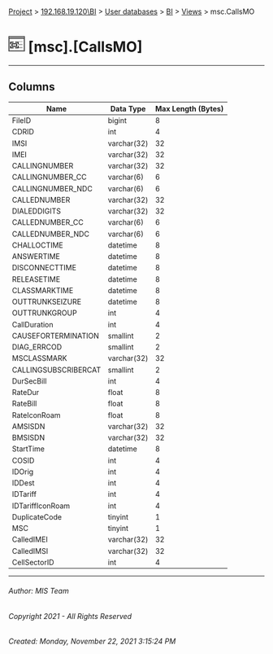 #### 

[Project](../../../../index.md) > [192.168.19.120\\BI](../../../index.md) > [User databases](../../index.md) > [BI](../index.md) > [Views](Views.md) > msc.CallsMO

# ![Views](../../../../Images/View32.png) [msc].[CallsMO]

---

## <a name="#columns"></a>Columns

| Name | Data Type | Max Length (Bytes) |
|---|---|---|
| FileID | bigint | 8 |
| CDRID | int | 4 |
| IMSI | varchar(32) | 32 |
| IMEI | varchar(32) | 32 |
| CALLINGNUMBER | varchar(32) | 32 |
| CALLINGNUMBER_CC | varchar(6) | 6 |
| CALLINGNUMBER_NDC | varchar(6) | 6 |
| CALLEDNUMBER | varchar(32) | 32 |
| DIALEDDIGITS | varchar(32) | 32 |
| CALLEDNUMBER_CC | varchar(6) | 6 |
| CALLEDNUMBER_NDC | varchar(6) | 6 |
| CHALLOCTIME | datetime | 8 |
| ANSWERTIME | datetime | 8 |
| DISCONNECTTIME | datetime | 8 |
| RELEASETIME | datetime | 8 |
| CLASSMARKTIME | datetime | 8 |
| OUTTRUNKSEIZURE | datetime | 8 |
| OUTTRUNKGROUP | int | 4 |
| CallDuration | int | 4 |
| CAUSEFORTERMINATION | smallint | 2 |
| DIAG_ERRCOD | smallint | 2 |
| MSCLASSMARK | varchar(32) | 32 |
| CALLINGSUBSCRIBERCAT | smallint | 2 |
| DurSecBill | int | 4 |
| RateDur | float | 8 |
| RateBill | float | 8 |
| RateIconRoam | float | 8 |
| AMSISDN | varchar(32) | 32 |
| BMSISDN | varchar(32) | 32 |
| StartTime | datetime | 8 |
| COSID | int | 4 |
| IDOrig | int | 4 |
| IDDest | int | 4 |
| IDTariff | int | 4 |
| IDTariffIconRoam | int | 4 |
| DuplicateCode | tinyint | 1 |
| MSC | tinyint | 1 |
| CalledIMEI | varchar(32) | 32 |
| CalledIMSI | varchar(32) | 32 |
| CellSectorID | int | 4 |


---

###### Author:  MIS Team

###### Copyright 2021 - All Rights Reserved

###### Created: Monday, November 22, 2021 3:15:24 PM

